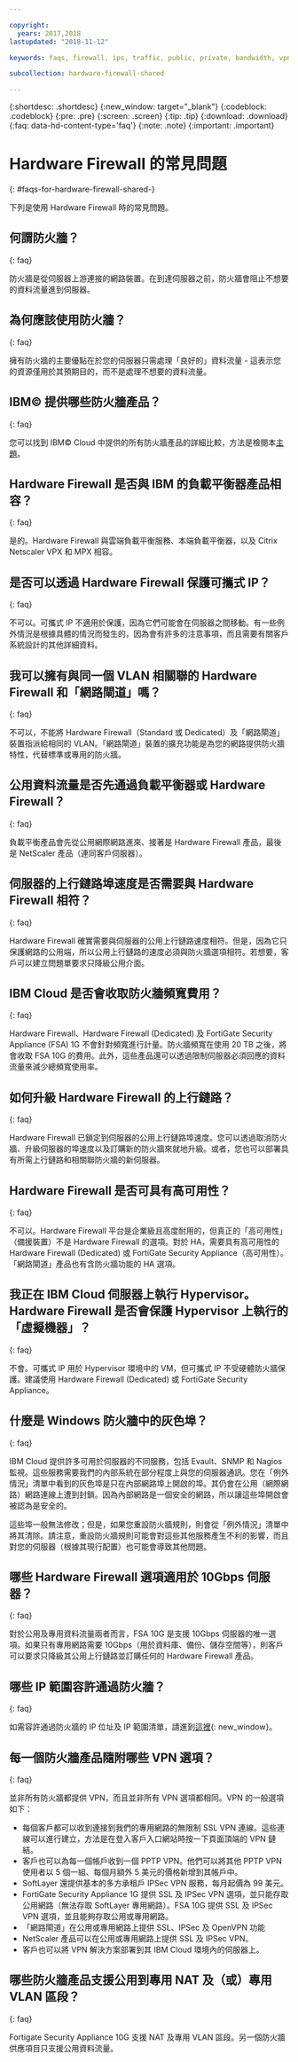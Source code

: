 ```yaml
---

copyright:
  years: 2017,2018
lastupdated: "2018-11-12"

keywords: faqs, firewall, ips, traffic, public, private, bandwidth, vpn, nat

subcollection: hardware-firewall-shared

---
```


{:shortdesc: .shortdesc}
{:new_window: target="_blank"}
{:codeblock: .codeblock}
{:pre: .pre}
{:screen: .screen}
{:tip: .tip}
{:download: .download}
{:faq: data-hd-content-type='faq'}
{:note: .note}
{:important: .important}

# Hardware Firewall 的常見問題
{: #faqs-for-hardware-firewall-shared-}

下列是使用 Hardware Firewall 時的常見問題。

## 何謂防火牆？
{: faq}

防火牆是從伺服器上游連接的網路裝置。在到達伺服器之前，防火牆會阻止不想要的資料流量進到伺服器。

## 為何應該使用防火牆？
{: faq}

擁有防火牆的主要優點在於您的伺服器只需處理「良好的」資料流量 - 這表示您的資源僅用於其預期目的，而不是處理不想要的資料流量。

## IBM© 提供哪些防火牆產品？
{: faq}

您可以找到 IBM© Cloud 中提供的所有防火牆產品的詳細比較，方法是檢閱本[主題](/docs/infrastructure/fortigate-10g?topic=fortigate-10g-exploring-firewalls)。

## Hardware Firewall 是否與 IBM 的負載平衡器產品相容？
{: faq}

是的。Hardware Firewall 與雲端負載平衡服務、本端負載平衡器，以及 Citrix Netscaler VPX 和 MPX 相容。

## 是否可以透過 Hardware Firewall 保護可攜式 IP？
{: faq}

不可以。可攜式 IP 不適用於保護，因為它們可能會在伺服器之間移動。有一些例外情況是根據具體的情況而發生的，因為會有許多的注意事項，而且需要有關客戶系統設計的其他詳細資料。

## 我可以擁有與同一個 VLAN 相關聯的 Hardware Firewall 和「網路閘道」嗎？
{: faq}

不可以，不能將 Hardware Firewall（Standard 或 Dedicated）及「網路閘道」裝置指派給相同的 VLAN。「網路閘道」裝置的擴充功能是為您的網路提供防火牆特性，代替標準或專用的防火牆。

## 公用資料流量是否先通過負載平衡器或 Hardware Firewall？
{: faq}

負載平衡產品會先從公用網際網路進來、接著是 Hardware Firewall 產品，最後是 NetScaler 產品（連同客戶伺服器）。

## 伺服器的上行鏈路埠速度是否需要與 Hardware Firewall 相符？
{: faq}

Hardware Firewall 確實需要與伺服器的公用上行鏈路速度相符。但是，因為它只保護網路的公用端，所以公用上行鏈路的速度必須與防火牆選項相符。若想要，客戶可以建立問題單要求只降級公用介面。

## IBM Cloud 是否會收取防火牆頻寬費用？
{: faq}

Hardware Firewall、Hardware Firewall (Dedicated) 及 FortiGate Security Appliance (FSA) 1G 不會針對頻寬進行計量。防火牆頻寬在使用 20 TB 之後，將會收取 FSA 10G 的費用。此外，這些產品還可以透過限制伺服器必須回應的資料流量來減少總頻寬使用率。

## 如何升級 Hardware Firewall 的上行鏈路？
{: faq}

Hardware Firewall 已鎖定到伺服器的公用上行鏈路埠速度。您可以透過取消防火牆、升級伺服器的埠速度以及訂購新的防火牆來就地升級。或者，您也可以部署具有所需上行鏈路和相關聯防火牆的新伺服器。

## Hardware Firewall 是否可具有高可用性？
{: faq}

不可以。Hardware Firewall 平台是企業級且高度耐用的，但真正的「高可用性」（備援裝置）不是 Hardware Firewall 的選項。對於 HA，需要具有高可用性的 Hardware Firewall (Dedicated) 或 FortiGate Security Appliance（高可用性）。「網路閘道」產品也有含防火牆功能的 HA 選項。

## 我正在 IBM Cloud 伺服器上執行 Hypervisor。Hardware Firewall 是否會保護 Hypervisor 上執行的「虛擬機器」？
{: faq}

不會。可攜式 IP 用於 Hypervisor 環境中的 VM，但可攜式 IP 不受硬體防火牆保護。建議使用 Hardware Firewall (Dedicated) 或 FortiGate Security Appliance。

## 什麼是 Windows 防火牆中的灰色埠？
{: faq}

IBM Cloud 提供許多可用於伺服器的不同服務，包括 Evault、SNMP 和 Nagios 監視。這些服務需要我們的內部系統在部分程度上與您的伺服器通訊。您在「例外情況」清單中看到的灰色埠是只在內部網路埠上開啟的埠。其仍會在公用（網際網路）網路連線上遭到封鎖。因為內部網路是一個安全的網路，所以讓這些埠開啟會被認為是安全的。

這些埠一般無法修改；但是，如果您重設防火牆規則，則會從「例外情況」清單中將其清除。請注意，重設防火牆規則可能會對這些其他服務產生不利的影響，而且對您的伺服器（根據其現行配置）也可能會導致其他問題。

## 哪些 Hardware Firewall 選項適用於 10Gbps 伺服器？
{: faq}

對於公用及專用資料流量兩者而言，FSA 10G 是支援 10Gbps 伺服器的唯一選項。如果只有專用網路需要 10Gbps（用於資料庫、備份、儲存空間等），則客戶可以要求只降級其公用上行鏈路並訂購任何的 Hardware Firewall 產品。

## 哪些 IP 範圍容許通過防火牆？
{: faq}

如需容許通過防火牆的 IP 位址及 IP 範圍清單，請進到[這裡](/docs/infrastructure/hardware-firewall-dedicated?topic=hardware-firewall-dedicated-ibm-cloud-ip-ranges){: new_window}。

## 每一個防火牆產品隨附哪些 VPN 選項？
{: faq}

並非所有防火牆都提供 VPN，而且並非所有 VPN 選項都相同。VPN 的一般選項如下：

* 每個客戶都可以收到連接到我們的專用網路的無限制 SSL VPN 連線。這些連線可以進行建立，方法是在登入客戶入口網站時按一下頁面頂端的 VPN 鏈結。
* 客戶也可以為每一個帳戶收到一個 PPTP VPN。他們可以將其他 PPTP VPN 使用者以 5 個一組、每個月額外 5 美元的價格新增到其帳戶中。
* SoftLayer 還提供基本的多方承租戶 IPSec VPN 服務，每月起價為 99 美元。
* FortiGate Security Appliance 1G 提供 SSL 及 IPSec VPN 選項，並只能存取公用網路（無法存取 SoftLayer 專用網路）。FSA 10G 提供 SSL 及 IPSec VPN 選項，並且能夠存取公用或專用網路。
* 「網路閘道」在公用或專用網路上提供 SSL、IPSec 及 OpenVPN 功能
* NetScaler 產品可以在公用或專用網路上提供 SSL 及 IPSec VPN。
* 客戶也可以將 VPN 解決方案部署到其 IBM Cloud 環境內的伺服器上。

## 哪些防火牆產品支援公用到專用 NAT 及（或）專用 VLAN 區段？
{: faq}

Fortigate Security Appliance 10G 支援 NAT 及專用 VLAN 區段。另一個防火牆供應項目只支援公用資料流量。
